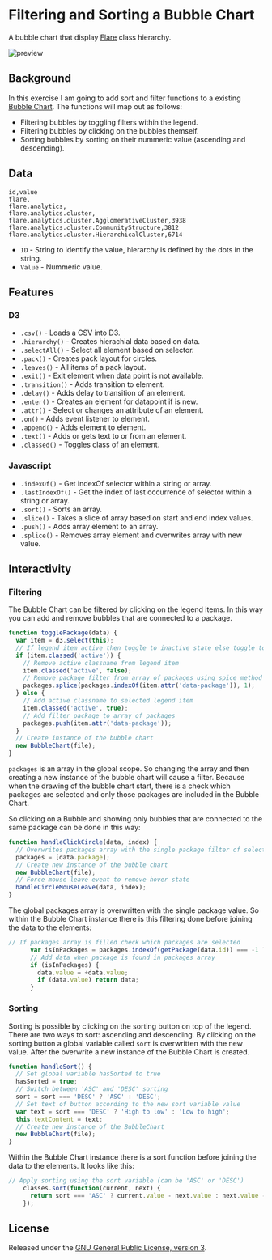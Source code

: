 # Filtering and Sorting a Bubble Chart
A bubble chart that display [Flare](http://flare.prefuse.org/) class hierarchy.

![preview](https://github.com/levizimmerman/course-17-18/blob/interaction/site/class-4-interaction/levizimmerman/preview.png?raw=true)

## Background
In this exercise I am going to add sort and filter functions to a existing [Bubble Chart](https://bl.ocks.org/mbostock/4063269). The functions will map out as follows:
* Filtering bubbles by toggling filters within the legend.
* Filtering bubbles by clicking on the bubbles themself.
* Sorting bubbles by sorting on their nummeric value (ascending and descending).

## Data
```csv
id,value
flare,
flare.analytics,
flare.analytics.cluster,
flare.analytics.cluster.AgglomerativeCluster,3938
flare.analytics.cluster.CommunityStructure,3812
flare.analytics.cluster.HierarchicalCluster,6714
```
* `ID` - String to identify the value, hierarchy is defined by the dots in the string.
* `Value` - Nummeric value.

## Features

### D3
* `.csv()` - Loads a CSV into D3.
* `.hierarchy()` - Creates hierachial data based on data.
* `.selectAll()` - Select all element based on selector.
* `.pack()` - Creates pack layout for circles.
* `.leaves()` - All items of a pack layout.
* `.exit()` - Exit element when data point is not available.
* `.transition()` - Adds transition to element.
* `.delay()` - Adds delay to transition of an element.
* `.enter()` - Creates an element for datapoint if is new.
* `.attr()` - Select or changes an attribute of an element.
* `.on()` - Adds event listener to element.
* `.append()` - Adds element to element.
* `.text()` - Adds or gets text to or from an element.
* `.classed()` - Toggles class of an element.

### Javascript
* `.indexOf()` - Get indexOf selector within a string or array.
* `.lastIndexOf()` - Get the index of last occurrence of selector within a string or array.
* `.sort()` - Sorts an array.
* `.slice()` - Takes a slice of array based on start and end index values.
* `.push()` - Adds array element to an array.
* `.splice()` - Removes array element and overwrites array with new value.

## Interactivity
### Filtering
The Bubble Chart can be filtered by clicking on the legend items. In this way you can add and remove bubbles that are connected to a package. 

```javascript
function togglePackage(data) {
  var item = d3.select(this);
  // If legend item active then toggle to inactive state else toggle to active state
  if (item.classed('active')) {
    // Remove active classname from legend item
    item.classed('active', false);
    // Remove package filter from array of packages using spice method to overwrite the packages array variable
    packages.splice(packages.indexOf(item.attr('data-package')), 1);
  } else {
    // Add active classname to selected legend item
    item.classed('active', true);
    // Add filter package to array of packages
    packages.push(item.attr('data-package'));
  }
  // Create instance of the bubble chart
  new BubbleChart(file);
}
```

`packages` is an array in the global scope. So changing the array and then creating a new instance of the bubble chart will cause a filter. Because when the drawing of the bubble chart start, there is a check which packages are selected and only those packages are included in the Bubble Chart.

So clicking on a Bubble and showing only bubbles that are connected to the same package can be done in this way:
```javascript
function handleClickCircle(data, index) {
  // Overwrites packages array with the single package filter of selected circle
  packages = [data.package];
  // Create new instance of the bubble chart
  new BubbleChart(file);
  // Force mouse leave event to remove hover state
  handleCircleMouseLeave(data, index);
}
```

The global packages array is overwritten with the single package value. So within the Bubble Chart instance there is this filtering done before joining the data to the elements:

```javascript
// If packages array is filled check which packages are selected
      var isInPackages = packages.indexOf(getPackage(data.id)) === -1 ? false : true;
      // Add data when package is found in packages array
      if (isInPackages) {
        data.value = +data.value;
        if (data.value) return data;
      }
```

### Sorting
Sorting is possible by clicking on the sorting button on top of the legend. There are two ways to sort: ascending and descending. By clicking on the sorting button a global variable called `sort` is overwritten with the new value. After the overwrite a new instance of the Bubble Chart is created.

```javascript
function handleSort() {
  // Set global variable hasSorted to true
  hasSorted = true;
  // Switch between 'ASC' and 'DESC' sorting
  sort = sort === 'DESC' ? 'ASC' : 'DESC';
  // Set text of button according to the new sort variable value
  var text = sort === 'DESC' ? 'High to low' : 'Low to high';
  this.textContent = text;
  // Create new instance of the BubbleChart
  new BubbleChart(file);
}
```

Within the Bubble Chart instance there is a sort function before joining the data to the elements. It looks like this:
```javascript
// Apply sorting using the sort variable (can be 'ASC' or 'DESC')
    classes.sort(function(current, next) {
      return sort === 'ASC' ? current.value - next.value : next.value - current.value;
    });
```

## License
Released under the [GNU General Public License, version 3](https://opensource.org/licenses/GPL-3.0).

